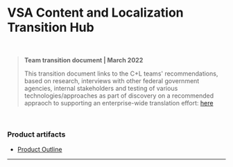 # VSA Content and Localization Transition Hub

<br>

>**Team transition document | March 2022**
>
> This transition document links to the C+L teams' recommendations, based on research, interviews with other federal government agencies, internal stakeholders and testing of various technologies/approaches as part of discovery on a recommended appraoch to supporting an enterprise-wide translation effort: [here](https://dvagov-my.sharepoint.com/:f:/g/personal/danielle_thierry_va_gov/EoZNyWVWoqlFrwg0Gv7qp4wBESFqCTi5LgBFZ9iL6MLW3A?e=InGRw4)


<br>


### Product artifacts
- [Product Outline](https://github.com/department-of-veterans-affairs/va.gov-team/blob/master/products/content-localization/product-outline-working-drafts/markdown-version.md)

---
